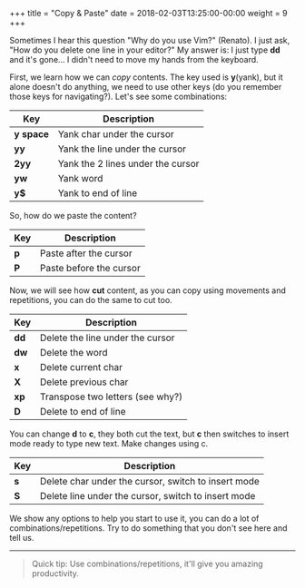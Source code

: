 +++
title = "Copy & Paste"
date =  2018-02-03T13:25:00-00:00
weight = 9
+++

Sometimes I hear this question "Why do you use Vim?" (Renato). I just ask, "How do you delete one line in your editor?" My answer is: I just type **dd** and it's gone... I didn't need to move my hands from the keyboard.  

First, we learn how we can *copy* contents. The key used is **y**(yank), but it alone doesn't do anything, we need to use other keys (do you remember those keys for navigating?). Let's see some combinations:   

|Key            | Description                       |
|---------------|-----------------------------------|
| **y space**   | Yank char under the cursor        |
| **yy**        | Yank the line under the cursor    |
| **2yy**       | Yank the 2 lines under the cursor |
| **yw**        | Yank word                         |
| **y$**        | Yank to end of line               |

So, how do we paste the content?  

|Key      | Description             |
|---------|-------------------------|
| **p**   | Paste after the cursor  |
| **P**   | Paste before the cursor |


Now, we will see how **cut** content, as you can copy using movements and repetitions, you can do the same to cut too.   

|Key      | Description                      |
|---------|----------------------------------|
| **dd**  | Delete the line under the cursor |
| **dw**  | Delete the word                  |
| **x**   | Delete current char              |
| **X**   | Delete previous char             |
| **xp**  | Transpose two letters (see why?) |
| **D**   | Delete to end of line            |

You can change **d** to **c**, they both cut the text, but **c** then switches to insert mode ready to type new text. Make changes using c.  

|Key      | Description                                         |
|---------|-----------------------------------------------------|
| **s**   | Delete char under the cursor, switch to insert mode |
| **S**   | Delete line under the cursor, switch to insert mode |

We show any options to help you start to use it, you can do a lot of combinations/repetitions. Try to do something that you don't see here and tell us.

------------

> Quick tip: Use combinations/repetitions, it'll give you amazing productivity.

